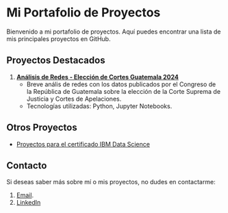 # Mi Portafolio de Proyectos

Bienvenido a mi portafolio de proyectos. Aquí puedes encontrar una lista de mis principales proyectos en GitHub.

## Proyectos Destacados

1. **[Análisis de Redes - Elección de Cortes Guatemala 2024](https://github.com/cdberganza/eleccion_cortes_gt_2024)**
   - Breve anális de redes con los datos publicados por el Congreso de la República de Guatemala sobre la elección de la Corte Suprema de Justicia y Cortes de Apelaciones.
   - Tecnologías utilizadas: Python, Jupyter Notebooks.

## Otros Proyectos

- [Proyectos para el certificado IBM Data Science](https://github.com/cdberganza/IBM_Data_Science)

## Contacto

Si deseas saber más sobre mí o mis proyectos, no dudes en contactarme: 
1. [Email](cdberganza@proton.me).
2. [LinkedIn](https://www.linkedin.com/in/darwin-berganza/)
